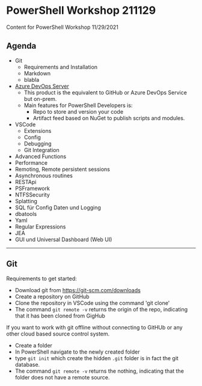 # PowerShell Workshop 211129
Content for PowerShell Workshop 11/29/2021

## Agenda

- Git
  - Requirements and Installation
  - Markdown
  - blabla
- [Azure DevOps Server](https://azure.microsoft.com/en-us/services/devops/server/)
  - This product is the equivalent to GitHub or Azure DevOps Service but on-prem.
  - Main features for PowerShell Developers is:
    - Repo to store and version your code
    - Artifact feed based on NuGet to publish scripts and modules.
- VSCode
  - Extensions
  - Config
  - Debugging
  - Git Integration
-	Advanced Functions
-	Performance
  - Remoting, Remote persistent sessions
-	Asynchronous routines
-	RESTApi
-	PSFramework
-	NTFSSecurity
-	Splatting
-	SQL für Config Daten und Logging
  - dbatools
-	Yaml
-	Regular Expressions
-	JEA
-	GUI und Universal Dashboard (Web UI)

---

## Git

Requirements to get started:
- Download git from https://git-scm.com/downloads
- Create a repository on GitHub
- Clone the repository in VSCode using the command 'git clone'
- The command ```git remote -v``` returns the origin of the repo, indicating that it has been cloned from GigHub

If you want to work with git offline without connecting to GitHUb or any other cloud based source control system.
- Create a folder
- In PowerShell navigate to the newly created folder
- type ```git init``` which create the hidden ```.git``` folder is in fact the git database.
- The command ```git remote -v``` returns the nothing, indicating that the folder does not have a remote source.
